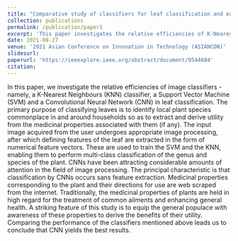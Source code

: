 ```yaml
---
title: "Comparative study of classifiers for leaf classification and extraction of medicinal properties"
collection: publications
permalink: /publication/paper1
excerpt: 'This paper investigates the relative efficiencies of K-Nearest Neighbors, Support Vector Machine, and Convolutional Neural Network classifiers in leaf classification.'
date: 2021-08-27
venue: '2021 Asian Conference on Innovation in Technology (ASIANCON)'
slidesurl: 
paperurl: 'https://ieeexplore.ieee.org/abstract/document/9544684'
citation: 
---
```


In this paper, we investigate the relative efficiencies of image classifiers - namely, a K-Nearest Neighbours (KNN) classifier, a Support Vector Machine (SVM) and a Convolutional Neural Network (CNN) in leaf classification. The primary purpose of classifying leaves is to identify local plant species commonplace in and around households so as to extract and derive utility from the medicinal properties associated with them (if any). The input image acquired from the user undergoes appropriate image processing, after which defining features of the leaf are extracted in the form of numerical feature vectors. These are used to train the SVM and the KNN, enabling them to perform multi-class classification of the genus and species of the plant. CNNs have been attracting considerable amounts of attention in the field of image processing. The principal characteristic is that classification by CNNs occurs sans feature extraction. Medicinal properties corresponding to the plant and their directions for use are web scraped from the internet. Traditionally, the medicinal properties of plants are held in high regard for the treatment of common ailments and enhancing general health. A striking feature of this study is to equip the general populace with awareness of these properties to derive the benefits of their utility. Comparing the performance of the classifiers mentioned above leads us to conclude that CNN yields the best results.